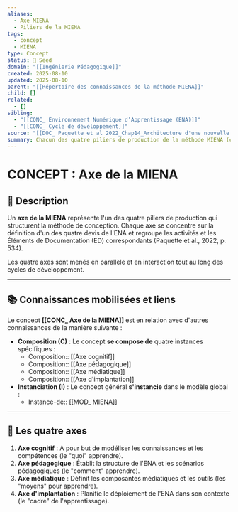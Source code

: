 ```yaml
---
aliases:
  - Axe MIENA
  - Piliers de la MIENA
tags:
  - concept
  - MIENA
type: Concept
status: 🌱 Seed
domain: "[[Ingénierie Pédagogique]]"
created: 2025-08-10
updated: 2025-08-10
parent: "[[Répertoire des connaissances de la méthode MIENA]]"
child: []
related:
  - []
sibling:
  - "[[CONC_ Environnement Numérique d’Apprentissage (ENA)]]"
  - "[[CONC_ Cycle de développement]]"
source: "[[DOC_ Paquette et al 2022_Chap14_Architecture d'une nouvelle méthode d'ingénierie des ENA_ MIENA]]"
summary: Chacun des quatre piliers de production de la méthode MIENA (cognitif, pédagogique, médiatique, implantation), qui structurent la conception.
---
```


# CONCEPT : Axe de la MIENA

## 📌 Description
Un **axe de la MIENA** représente l'un des quatre piliers de production qui structurent la méthode de conception. Chaque axe se concentre sur la définition d'un des quatre devis de l'ENA et regroupe les activités et les Éléments de Documentation (ED) correspondants (Paquette et al., 2022, p. 534).

Les quatre axes sont menés en parallèle et en interaction tout au long des cycles de développement.

---
## 📚 Connaissances mobilisées et liens
Le concept **[[CONC_ Axe de la MIENA]]** est en relation avec d'autres connaissances de la manière suivante :

- **Composition (C)** : Le concept **se compose de** quatre instances spécifiques :
    - Composition:: [[Axe cognitif]]
    - Composition:: [[Axe pédagogique]]
    - Composition:: [[Axe médiatique]]
    - Composition:: [[Axe d'implantation]]
- **Instanciation (I)** : Le concept général **s'instancie** dans le modèle global :
    - Instance-de:: [[MOD_ MIENA]]

---
## 🔄 Les quatre axes

1.  **Axe cognitif** : A pour but de modéliser les connaissances et les compétences (le "quoi" apprendre).
2.  **Axe pédagogique** : Établit la structure de l'ENA et les scénarios pédagogiques (le "comment" apprendre).
3.  **Axe médiatique** : Définit les composantes médiatiques et les outils (les "moyens" pour apprendre).
4.  **Axe d'implantation** : Planifie le déploiement de l'ENA dans son contexte (le "cadre" de l'apprentissage).